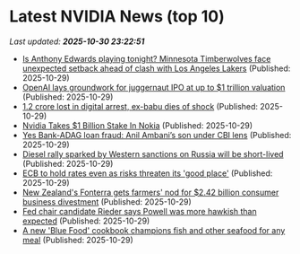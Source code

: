 # Latest NVIDIA News (top 10)
_Last updated: **2025-10-30 23:22:51**_

- [Is Anthony Edwards playing tonight? Minnesota Timberwolves face unexpected setback ahead of clash with Los Angeles Lakers](https://timesofindia.indiatimes.com/sports/nba/top-stories/is-anthony-edwards-playing-tonight-minnesota-timberwolves-face-unexpected-setback-ahead-of-clash-with-los-angeles-lakers/articleshow/124925312.cms) (Published: 2025-10-29)
- [OpenAI lays groundwork for juggernaut IPO at up to $1 trillion valuation](https://www.channelnewsasia.com/world/openai-1-trillion-valuation-juggernaut-ipo-groundwork-5434016) (Published: 2025-10-29)
- [1.2 crore lost in digital arrest, ex-babu dies of shock](https://timesofindia.indiatimes.com/india/1-2-crore-lost-in-digital-arrest-ex-babu-dies-of-shock/articleshow/124925374.cms) (Published: 2025-10-29)
- [Nvidia Takes $1 Billion Stake In Nokia](https://hardware.slashdot.org/story/25/10/29/2114253/nvidia-takes-1-billion-stake-in-nokia) (Published: 2025-10-29)
- [Yes Bank-ADAG loan fraud: Anil Ambani’s son under CBI lens](https://timesofindia.indiatimes.com/city/mumbai/yes-bank-adag-loan-fraud-anil-ambanis-son-under-cbi-lens/articleshow/124917271.cms) (Published: 2025-10-29)
- [Diesel rally sparked by Western sanctions on Russia will be short-lived](https://biztoc.com/x/42443eeed3fe5771) (Published: 2025-10-29)
- [ECB to hold rates even as risks threaten its 'good place'](https://biztoc.com/x/00a96358d7180848) (Published: 2025-10-29)
- [New Zealand's Fonterra gets farmers' nod for $2.42 billion consumer business divestment](https://biztoc.com/x/ce9940ee9a8bc659) (Published: 2025-10-29)
- [Fed chair candidate Rieder says Powell was more hawkish than expected](https://biztoc.com/x/38e0e2e849bb4f41) (Published: 2025-10-29)
- [A new 'Blue Food' cookbook champions fish and other seafood for any meal](https://biztoc.com/x/d4264edcc9348358) (Published: 2025-10-29)
